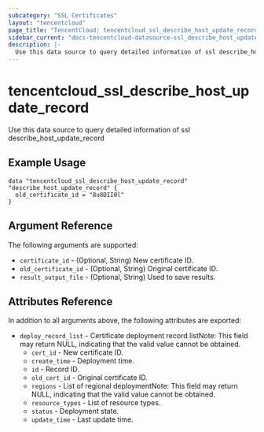 ```yaml
---
subcategory: "SSL Certificates"
layout: "tencentcloud"
page_title: "TencentCloud: tencentcloud_ssl_describe_host_update_record"
sidebar_current: "docs-tencentcloud-datasource-ssl_describe_host_update_record"
description: |-
  Use this data source to query detailed information of ssl describe_host_update_record
---
```


# tencentcloud_ssl_describe_host_update_record

Use this data source to query detailed information of ssl describe_host_update_record

## Example Usage

```hcl
data "tencentcloud_ssl_describe_host_update_record" "describe_host_update_record" {
  old_certificate_id = "8u8DII0l"
}
```

## Argument Reference

The following arguments are supported:

* `certificate_id` - (Optional, String) New certificate ID.
* `old_certificate_id` - (Optional, String) Original certificate ID.
* `result_output_file` - (Optional, String) Used to save results.

## Attributes Reference

In addition to all arguments above, the following attributes are exported:

* `deploy_record_list` - Certificate deployment record listNote: This field may return NULL, indicating that the valid value cannot be obtained.
  * `cert_id` - New certificate ID.
  * `create_time` - Deployment time.
  * `id` - Record ID.
  * `old_cert_id` - Original certificate ID.
  * `regions` - List of regional deploymentNote: This field may return NULL, indicating that the valid value cannot be obtained.
  * `resource_types` - List of resource types.
  * `status` - Deployment state.
  * `update_time` - Last update time.


